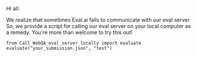 Hi all:

We realize that sometimes Eval.ai fails to communicate with our eval server. 
So, we provide a script for calling our eval server on your local computer as a remedy. 
You're more than welcome to try this out!

```
from Call_WebQA_eval_server_locally import evaluate
evaluate("your_submission.json", "test")
```
